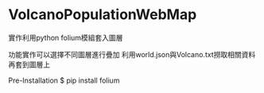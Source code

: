 # VolcanoPopulationWebMap
實作利用python folium模組套入圖層

功能實作可以選擇不同圖層進行疊加
利用world.json與Volcano.txt撈取相關資料再套到圖層上


Pre-Installation
$ pip install folium


